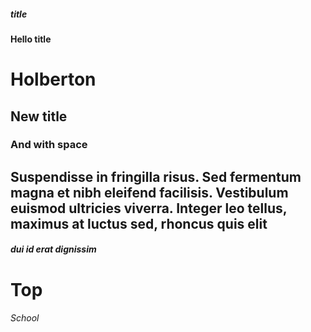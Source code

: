 
##### title
#### Hello title
# Holberton
## New title
### And with space
## Suspendisse in fringilla risus. Sed fermentum magna et nibh eleifend facilisis. Vestibulum euismod ultricies viverra. Integer leo tellus, maximus at luctus sed, rhoncus quis elit
##### dui id erat dignissim
# Top
###### School
